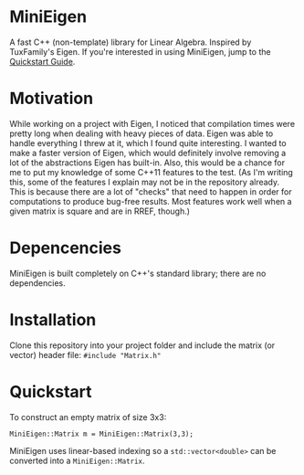 # MiniEigen
A fast C++ (non-template) library for Linear Algebra. Inspired by TuxFamily's Eigen. If you're interested in using MiniEigen, jump to the [Quickstart Guide](#quickstart).

# Motivation
While working on a project with Eigen, I noticed that compilation times were pretty long when dealing with heavy pieces of data. Eigen was able to handle everything I threw at it, which I found quite interesting. I wanted to make a faster version of Eigen, which would definitely involve removing a lot of the abstractions Eigen has built-in. Also, this would be a chance for me to put my knowledge of some C++11 features to the test. (As I'm writing this, some of the features I explain may not be in the repository already. This is because there are a lot of "checks" that need to happen in order for computations to produce bug-free results. Most features work well when a given matrix is square and are in RREF, though.)

# Depencencies
MiniEigen is built completely on C++'s standard library; there are no dependencies.


# Installation
Clone this repository into your project folder and include the matrix (or vector) header file: `#include "Matrix.h"`

# Quickstart

To construct an empty matrix of size 3x3:

`MiniEigen::Matrix m = MiniEigen::Matrix(3,3);`

MiniEigen uses linear-based indexing so a `std::vector<double>` can be converted into a `MiniEigen::Matrix`.


